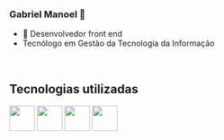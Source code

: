 ### Gabriel Manoel 👋



- 🌱 Desenvolvedor front end
- Tecnólogo em Gestão da Tecnologia da Informação
<br>
<div> 
  <h2>Tecnologias utilizadas</h2>
  <img    width ="45px" src="https://cdn.jsdelivr.net/gh/devicons/devicon/icons/javascript/javascript-original.svg"/>
  <img    width ="45px" src="https://cdn.jsdelivr.net/gh/devicons/devicon/icons/react/react-original.svg" />
  <img    width ="45px" src="https://cdn.jsdelivr.net/gh/devicons/devicon/icons/html5/html5-original.svg" />
  <img    width ="45px" src="https://cdn.jsdelivr.net/gh/devicons/devicon/icons/css3/css3-original.svg" />
</div>
